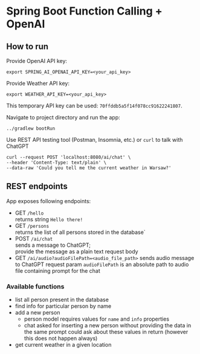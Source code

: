 # Spring Boot Function Calling + OpenAI
## How to run
Provide OpenAI API key:
```shell
export SPRING_AI_OPENAI_API_KEY=<your_api_key>
```

Provide Weather API key:
```shell
export WEATHER_API_KEY=<your_api_key>
```  
This temporary API key can be used: `70ffddb5a5f14f078cc91622241807`.

Navigate to project directory and run the app:
```shell
../gradlew bootRun
```

Use REST API testing tool (Postman, Insomnia, etc.) or `curl` to talk with ChatGPT
```shell
curl --request POST 'localhost:8080/ai/chat' \
--header 'Content-Type: text/plain' \
--data-raw 'Could you tell me the current weather in Warsaw?'
```

## REST endpoints
App exposes following endpoints:
- GET `/hello`   
  returns string `Hello there!`
- GET `/persons`  
  returns the list of all persons stored in the database`
- POST `/ai/chat`  
  sends a message to ChatGPT;  
  provide the message as a plain text request body
- GET `/ai/audio?audioFilePath=<audio_file_path>`
  sends audio message to ChatGPT
  request param `audioFilePath` is an absolute path to audio file containing prompt for the chat

### Available functions
- list all person present in the database
- find info for particular person by name
- add a new person
  - person model requires values for `name` and `info` properties
  - chat asked for inserting a new person without providing the data in the same prompt could ask about these values in return (however this does not happen always)
- get current weather in a given location
